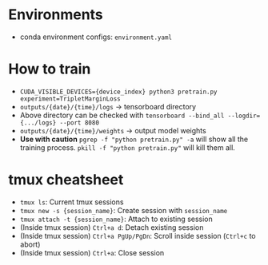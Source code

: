 # Environments
- conda environment configs: `environment.yaml`

# How to train
- `CUDA_VISIBLE_DEVICES={device_index} python3 pretrain.py experiment=TripletMarginLoss`
- `outputs/{date}/{time}/logs` -> tensorboard directory
- Above directory can be checked with `tensorboard --bind_all --logdir={.../logs} --port 8080`
- `outputs/{date}/{time}/weights` -> output model weights
- **Use with caution** `pgrep -f "python pretrain.py" -a` will show all the training process. `pkill -f "python pretrain.py"` will kill them all.

# tmux cheatsheet
- `tmux ls`: Current tmux sessions
- `tmux new -s {session_name}`: Create session with `session_name`
- `tmux attach -t {session_name}`: Attach to existing session
- (Inside tmux session) `Ctrl+a d`: Detach existing session
- (Inside tmux session) `Ctrl+a PgUp/PgDn`: Scroll inside session (`Ctrl+c` to abort)
- (Inside tmux session) `Ctrl+a`: Close session
